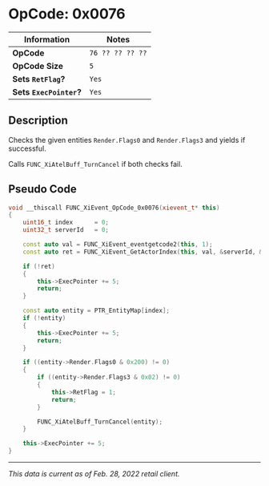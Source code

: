 # OpCode: 0x0076

| Information               | Notes |
|---                        |---    |
| **OpCode**                | `76 ?? ?? ?? ??` |
| **OpCode Size**           | `5`   |
| **Sets `RetFlag`?**       | `Yes` |
| **Sets `ExecPointer`?**   | `Yes` |

## Description

Checks the given entities `Render.Flags0` and `Render.Flags3` and yields if successful.

Calls `FUNC_XiAtelBuff_TurnCancel` if both checks fail.

## Pseudo Code

```cpp
void __thiscall FUNC_XiEvent_OpCode_0x0076(xievent_t* this)
{
    uint16_t index      = 0;
    uint32_t serverId   = 0;

    const auto val = FUNC_XiEvent_eventgetcode2(this, 1);
    const auto ret = FUNC_XiEvent_GetActorIndex(this, val, &serverId, &index);

    if (!ret)
    {
        this->ExecPointer += 5;
        return;
    }

    const auto entity = PTR_EntityMap[index];
    if (!entity)
    {
        this->ExecPointer += 5;
        return;
    }

    if ((entity->Render.Flags0 & 0x200) != 0)
    {
        if ((entity->Render.Flags3 & 0x02) != 0)
        {
            this->RetFlag = 1;
            return;
        }

        FUNC_XiAtelBuff_TurnCancel(entity);
    }

    this->ExecPointer += 5;
}
```

---

_This data is current as of Feb. 28, 2022 retail client._